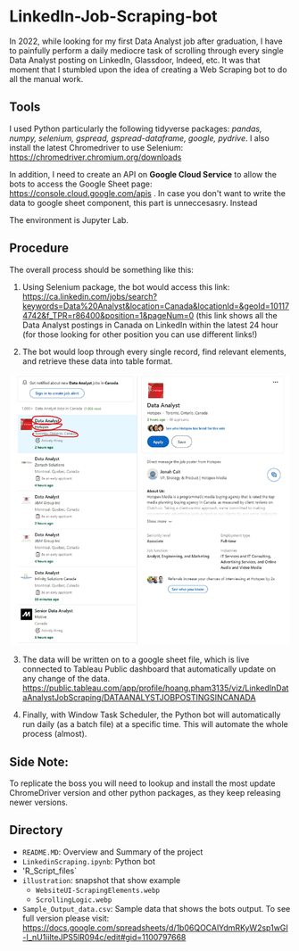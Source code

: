 # LinkedIn-Job-Scraping-bot

In 2022, while looking for my first Data Analyst job after graduation, I have to painfully perform a daily mediocre task of scrolling through every single Data Analyst posting on LinkedIn, Glassdoor, Indeed, etc. It was  that moment that I stumbled upon the idea of creating a Web Scraping bot to do all the manual work.

## Tools

I used Python particularly the following tidyverse packages: *pandas, numpy, selenium, gspread, gspread-dataframe, google, pydrive*. I also install the latest Chromedriver to use Selenium: https://chromedriver.chromium.org/downloads

In addition, I need to create an API on **Google Cloud Service** to allow the bots to access the Google Sheet page: https://console.cloud.google.com/apis . In case you don't want to write the data to google sheet component, this part is unneccesasry. Instead

The environment is Jupyter Lab.

## Procedure

The overall process should be something like this:

1. Using Selenium package, the bot would access this link: 
https://ca.linkedin.com/jobs/search?keywords=Data%20Analyst&location=Canada&locationId=&geoId=101174742&f_TPR=r86400&position=1&pageNum=0 
(this link shows all the Data Analyst postings in Canada on LinkedIn within the latest 24 hour (for those looking for other position you can use different links!)

2. The bot would loop through every single record, find relevant elements, and retrieve these data into table format.

![WebP image with fallback](illustration/WebsiteUI-ScrapingElements.webp "WebP Image")

3. The data will be written on to a google sheet file, which is live connected to Tableau Public dashboard that automatically update on any change of the data. https://public.tableau.com/app/profile/hoang.pham3135/viz/LinkedInDataAnalystJobScraping/DATAANALYSTJOBPOSTINGSINCANADA

4. Finally, with Window Task Scheduler, the Python bot will automatically run daily (as a batch file) at a specific time. This will automate the whole process (almost).

## Side Note:

To replicate the boss you will need to lookup and install the most update ChromeDriver version and other python packages, as they keep releasing newer versions.

## Directory


- `README.MD`: Overview and Summary of the project
- `LinkedinScraping.ipynb`: Python bot
- 'R_Script_files`
- `illustration`: snapshot that show example
  - `WebsiteUI-ScrapingElements.webp`
  - `ScrollingLogic.webp`
- `Sample_Output_data.csv`: Sample data that shows the bots output. To see full version please visit: https://docs.google.com/spreadsheets/d/1b06QOCAlYdmRKyW2sp1wGI-I_nU1iilteJPS5lR094c/edit#gid=1100797668
